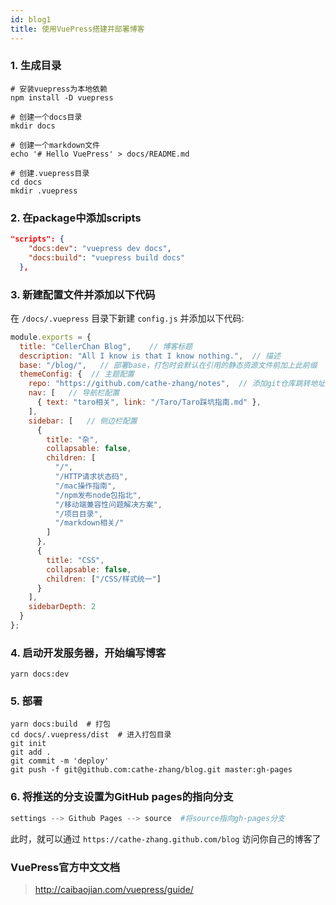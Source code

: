 ```yaml
---
id: blog1
title: 使用VuePress搭建并部署博客
---
```


### 1. 生成目录

```shell
# 安装vuepress为本地依赖
npm install -D vuepress

# 创建一个docs目录
mkdir docs

# 创建一个markdown文件
echo '# Hello VuePress' > docs/README.md

# 创建.vuepress目录
cd docs
mkdir .vuepress
```

### 2. 在package中添加scripts

```json
"scripts": {
    "docs:dev": "vuepress dev docs",
    "docs:build": "vuepress build docs"
  },
```

### 3. 新建配置文件并添加以下代码

在 `/docs/.vuepress` 目录下新建 `config.js` 并添加以下代码:

```js
module.exports = {
  title: "CellerChan Blog",    // 博客标题
  description: "All I know is that I know nothing.",  // 描述
  base: "/blog/",   // 部署base，打包时会默认在引用的静态资源文件前加上此前缀
  themeConfig: {  // 主题配置
    repo: "https://github.com/cathe-zhang/notes",  // 添加git仓库跳转地址，会在导航栏生成一个GitHub链接
    nav: [   // 导航栏配置
      { text: "taro相关", link: "/Taro/Taro踩坑指南.md" },
    ],
    sidebar: [   // 侧边栏配置
      {
        title: "杂",
        collapsable: false,
        children: [
          "/",
          "/HTTP请求状态码",
          "/mac操作指南",
          "/npm发布node包指北",
          "/移动端兼容性问题解决方案",
          "/项目目录",
          "/markdown相关/"
        ]
      },
      {
        title: "CSS",
        collapsable: false,
        children: ["/CSS/样式统一"]
      }
    ],
    sidebarDepth: 2
  }
};
```

### 4. 启动开发服务器，开始编写博客

```shell
yarn docs:dev
```

### 5. 部署

```shell
yarn docs:build  # 打包
cd docs/.vuepress/dist  # 进入打包目录
git init
git add .
git commit -m 'deploy'
git push -f git@github.com:cathe-zhang/blog.git master:gh-pages
```

### 6. 将推送的分支设置为GitHub pages的指向分支

```python
settings --> Github Pages --> source  #将source指向gh-pages分支
```

此时，就可以通过 `https://cathe-zhang.github.com/blog` 访问你自己的博客了

### VuePress官方中文文档

> http://caibaojian.com/vuepress/guide/